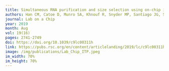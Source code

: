 ```yaml
---
title: Simultaneous RNA purification and size selection using on-chip isotachophoresis with an ionic spacer
authors: Han CM, Catoe D, Munro SA, Khnouf R, Snyder MP, Santiago JG, Salit ML, <b>Cenik C</b>
journal: Lab on a Chip
year: 2019
month: Aug
vol: 19(16)
pages: 2741-2749
doi: https://doi.org/10.1039/c9lc00311h
link: https://pubs.rsc.org/en/content/articlelanding/2019/lc/c9lc00311h
image: /img/publications/Lab_Chip_ITP.jpeg
im_width: 70%
im_height: 70%
---
```

